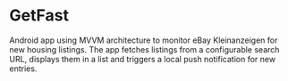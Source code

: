 # GetFast

Android app using MVVM architecture to monitor eBay Kleinanzeigen for new housing listings. The app fetches listings from a configurable search URL, displays them in a list and triggers a local push notification for new entries.


